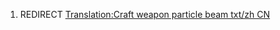 1.  REDIRECT [Translation:Craft weapon particle beam txt/zh
    CN](Translation:Craft_weapon_particle_beam_txt/zh_CN "wikilink")